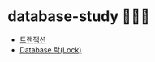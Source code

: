 # database-study 👨🏻‍💻

- [트랜잭션](https://github.com/imkh817/database-spring/blob/master/src/main/resources/%ED%8A%B8%EB%9E%9C%EC%9E%AD%EC%85%98.md)
- [Database 락(Lock)](https://github.com/imkh817/database-spring/blob/master/src/main/resources/Database%20락(Lock).md)